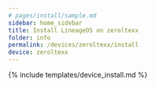 ```yaml
---
# pages/install/sample.md
sidebar: home_sidebar
title: Install LineageOS on zeroltexx
folder: info
permalink: /devices/zeroltexx/install
device: zeroltexx
---
```

{% include templates/device_install.md %}
